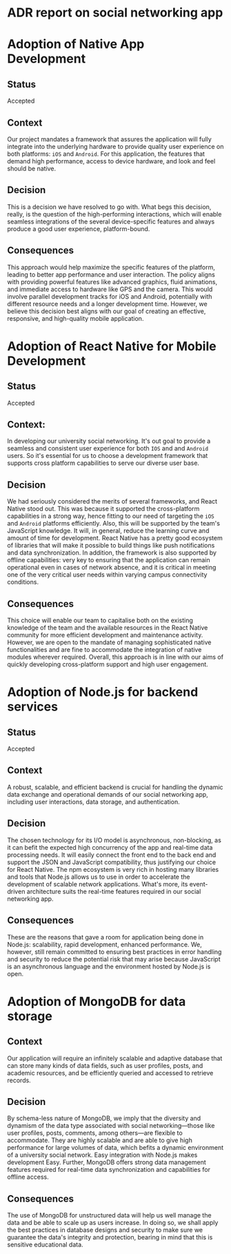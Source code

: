 # ADR report on social networking app

# Adoption of Native App Development

## Status

Accepted

## Context

Our project mandates a framework that assures the application will fully integrate into the underlying hardware to provide quality user experience on both platforms: `iOS` and `Android`. For this application, the features that demand high performance, access to device hardware, and look and feel should be native.

## Decision

This is a decision we have resolved to go with. What begs this decision, really, is the question of the high-performing interactions, which will enable seamless integrations of the several device-specific features and always produce a good user experience, platform-bound.

## Consequences

This approach would help maximize the specific features of the platform, leading to better app performance and user interaction. The policy aligns with providing powerful features like advanced graphics, fluid animations, and immediate access to hardware like GPS and the camera. This would involve parallel development tracks for iOS and Android, potentially with different resource needs and a longer development time. However, we believe this decision best aligns with our goal of creating an effective, responsive, and high-quality mobile application.


# Adoption of React Native for Mobile Development

## Status 

Accepted

## Context:

In developing our university social networking. It's out goal to provide a seamless and consistent user experience for both `IOS` and and `Android` users. So it's essential for us to choose a development framework that supports cross platform capabilities to serve our diverse user base.

## Decision

We had seriously considered the merits of several frameworks, and React Native stood out. This was because it supported the cross-platform capabilities in a strong way, hence fitting to our need of targeting the `iOS` and `Android` platforms efficiently. Also, this will be supported by the team's JavaScript knowledge. It will, in general, reduce the learning curve and amount of time for development. React Native has a pretty good ecosystem of libraries that will make it possible to build things like push notifications and data synchronization. In addition, the framework is also supported by offline capabilities: very key to ensuring that the application can remain operational even in cases of network absence, and it is critical in meeting one of the very critical user needs within varying campus connectivity conditions.

## Consequences

This choice will enable our team to capitalise both on the existing knowledge of the team and the available resources in the React Native community for more efficient development and maintenance activity. However, we are open to the mandate of managing sophisticated native functionalities and are fine to accommodate the integration of native modules wherever required. Overall, this approach is in line with our aims of quickly developing cross-platform support and high user engagement.

# Adoption of Node.js for backend services

## Status

Accepted

## Context

A robust, scalable, and efficient backend is crucial for handling the dynamic data exchange and operational demands of our social networking app, including user interactions, data storage, and authentication.

## Decision

The chosen technology for its I/O model is asynchronous, non-blocking, as it can befit the expected high concurrency of the app and real-time data processing needs. It will easily connect the front end to the back end and support the JSON and JavaScript compatibility, thus justifying our choice for React Native. The npm ecosystem is very rich in hosting many libraries and tools that Node.js allows us to use in order to accelerate the development of scalable network applications. What's more, its event-driven architecture suits the real-time features required in our social networking app.

## Consequences

These are the reasons that gave a room for application being done in Node.js: scalability, rapid development, enhanced performance. We, however, still remain committed to ensuring best practices in error handling and security to reduce the potential risk that may arise because JavaScript is an asynchronous language and the environment hosted by Node.js is open.

# Adoption of MongoDB for data storage

## Context

Our application will require an infinitely scalable and adaptive database that can store many kinds of data fields, such as user profiles, posts, and academic resources, and be efficiently queried and accessed to retrieve records.

## Decision

By schema-less nature of MongoDB, we imply that the diversity and dynamism of the data type associated with social networking—those like user profiles, posts, comments, among others—are flexible to accommodate. They are highly scalable and are able to give high performance for large volumes of data, which befits a dynamic environment of a university social network. Easy integration with Node.js makes development Easy. Further, MongoDB offers strong data management features required for real-time data synchronization and capabilities for offline access.

## Consequences

The use of MongoDB for unstructured data will help us well manage the data and be able to scale up as users increase. In doing so, we shall apply the best practices in database designs and security to make sure we guarantee the data's integrity and protection, bearing in mind that this is sensitive educational data.